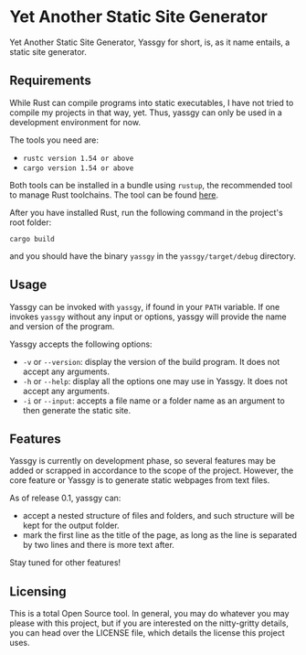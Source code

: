 # Yet Another Static Site Generator

Yet Another Static Site Generator, Yassgy for short, is, as it name entails, a static site generator.

## Requirements

While Rust can compile programs into static executables, I have not tried to compile my projects in
that way, yet. Thus, yassgy can only be used in a development environment for now.

The tools you need are:

- `rustc version 1.54 or above`
- `cargo version 1.54 or above`

Both tools can be installed in a bundle using `rustup`, the recommended tool to manage Rust toolchains.
The tool can be found [here](https://www.rust-lang.org/tools/install).

After you have installed Rust, run the following command in the project's root folder:

```cargo build```

and you should have the binary `yassgy` in the `yassgy/target/debug` directory.

## Usage

Yassgy can be invoked with `yassgy`, if found in your `PATH` variable. If one invokes `yassgy` without
any input or options, yassgy will provide the name and version of the program.

Yassgy accepts the following options:

* `-v` or `--version`: display the version of the build program. It does not accept any arguments.
* `-h` or `--help`: display all the options one may use in Yassgy. It does not accept any arguments.
* `-i` or `--input`: accepts a file name or a folder name as an argument to then generate the static site.

## Features

Yassgy is currently on development phase, so several features may be added or scrapped in accordance to
the scope of the project. However, the core feature or Yassgy is to generate static webpages from text files.

As of release 0.1, yassgy can:

  - accept a nested structure of files and folders, and such structure will be kept for the output folder.
  - mark the first line as the title of the page, as long as the line is separated by two lines and
  there is more text after.

Stay tuned for other features!

## Licensing

This is a total Open Source tool. In general, you may do whatever you may please with this project, but
if you are interested on the nitty-gritty details, you can head over the LICENSE file, which details
the license this project uses.

